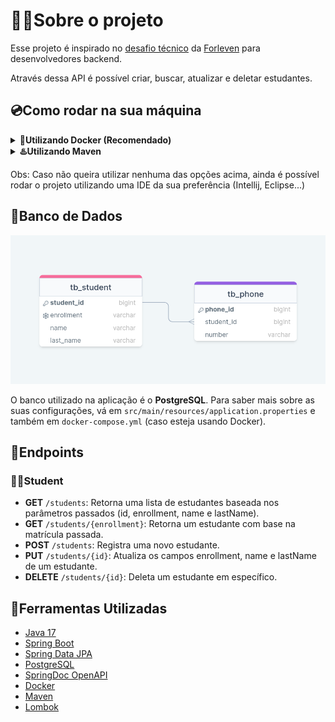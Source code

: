 # 👨‍💻‍Sobre o projeto

Esse projeto é inspirado no [desafio técnico](https://github.com/Forleven/backend-developer-test)
da [Forleven](https://site.forleven.com/) para desenvolvedores backend.

Através dessa API é possível criar, buscar, atualizar e deletar estudantes.

## 💿Como rodar na sua máquina

<details>
    <summary><b>🐳Utilizando Docker (Recomendado)</b></summary>

**Pré-requisitos:**

- **Git**;
- **Docker + Docker Compose**.

```shell
# Clone o repositório na sua máquina
$ git clone https://github.com/lleonardus/student-manager.git

# Abra a pasta do projeto
$ cd student-manager

# Inicie o projeto usando Docker
$ docker-compose up -d
```

Após esse processo, a API vai estar rodando em **http://localhost:8080**
e a documentação estará disponível em **http://localhost:8080/swagger-ui.html**.

</details>

<details>
    <summary><b>♨️Utilizando Maven</b></summary>

**Pré-requisitos:**

- **Git**;
- **Maven**;
- **Java 17**;
- **PostgreSQL**.

```shell
# Clone o repositório na sua máquina
$ git clone https://github.com/lleonardus/student-manager.git

# Abra a pasta do projeto
$ cd student-manager

# Inicie o projeto usando Maven
$ mvn spring-boot:run
```

Após esse processo, a API vai estar rodando em **http://localhost:8080** e
a documentação estará disponível em **http://localhost:8080/swagger-ui.html**
</details>

Obs: Caso não queira utilizar nenhuma das opções acima, ainda é possível rodar o projeto utilizando
uma IDE da sua preferência (Intellij, Eclipse...)

## 💾Banco de Dados
![database](./images/database.png)

O banco utilizado na aplicação é o **PostgreSQL**. Para saber mais sobre as suas configurações, vá em
`src/main/resources/application.properties` e também em `docker-compose.yml` (caso esteja usando Docker).

## 🎯Endpoints

### 👨‍🎓Student

- **GET** `/students`: Retorna uma lista de estudantes baseada nos parâmetros passados (id, enrollment, name e lastName).
- **GET** `/students/{enrollment}`: Retorna um estudante com base na matrícula passada.
- **POST** `/students`: Registra uma novo estudante.
- **PUT** `/students/{id}`: Atualiza os campos enrollment, name e lastName de um estudante.
- **DELETE** `/students/{id}`: Deleta um estudante em específico.

## 🧰Ferramentas Utilizadas

- [Java 17](https://www.oracle.com/java/technologies/javase/jdk17-archive-downloads.html)
- [Spring Boot](https://spring.io/)
- [Spring Data JPA](https://docs.spring.io/spring-data/jpa/docs/current/reference/html/)
- [PostgreSQL](https://www.postgresql.org/)
- [SpringDoc OpenAPI](https://springdoc.org/v2/)
- [Docker](https://www.docker.com/products/docker-desktop/)
- [Maven](https://maven.apache.org/)
- [Lombok](https://projectlombok.org/)